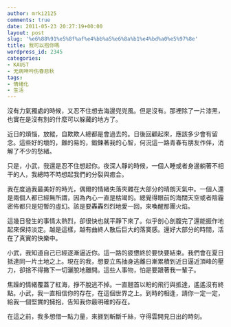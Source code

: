 ```yaml
---
author: mrki2125
comments: true
date: 2011-05-23 20:27:19+00:00
layout: post
slug: '%e6%88%91%e5%8f%af%e4%bb%a5%e6%8a%b1%e4%bd%a0%e5%97%8e'
title: 我可以抱你嗎
wordpress_id: 2345
categories:
- KAUST
- 无病呻吟伤春悲秋
tags:
- 情绪化
- 生活
---
```


沒有力氣獨處的時候，又忍不住想去海邊兜兜風。但是沒有。那裡除了一片漆黑，也實在是沒有別的什麼可以躲藏的地方了。

近日的煩惱，放縱，自欺欺人總都是會過去的。日後回顧起來，應該多少會有留念。這些好的壞的，難的易的，鍛鍊著我的心智，何況這一路青春有朋友作伴，消解了不少的愁緒。

只是，小武，我還是忍不住想起你。夜深人靜的時候，一個人睡或者身邊躺著不相干的人，我總時不時想起我們的分裂與癒合。

我在度過我最美好的時光，偶爾的情緒失落夾雜在大部分的晴朗天氣中。一個人還是兩個人都已經無所謂，因為內心一直是枯竭的。總覺得眼前的海闊天空或者陰霾密佈都只是短暫的虛幻。該是要轟轟烈烈地愛一回，來喚醒那團火焰。

這幾日發生的事情太熱烈，卻很快也就平靜下來了。似乎剖心剖腹完了還能振作地起來保持淡定。越是這樣，越有曲終人散后巨大的落寞感。還好大部分的時間，活在了真實的快樂中。

小武，我知道自己已經逐漸逼近你。這一路的疲憊終於要快要結束。我們會在夏日抵達同一片土地之上。現在的我，想要立馬抽身逃離日漸累積到近日逼近頂峰的壓力，卻捨不得撇下一切灑脫地離開。這些人事物，怕是要跟著我一輩子。

焦躁的情緒覆蓋了紅海，掙不脫逃不掉。一直翹首以盼的飛行與抵達，遙遙沒有終點。小武，我一直相信你的存在，在這個世界之上。到時的相逢，請你一定一定，給我一個堅實的擁抱，告知我你最明確的存在。

在這之前，我多想借一點力量，來捱到斬斷千絲，守得雲開見日出的時刻。
